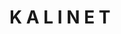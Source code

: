 # K A L I N E T

                                                          
                                                          

